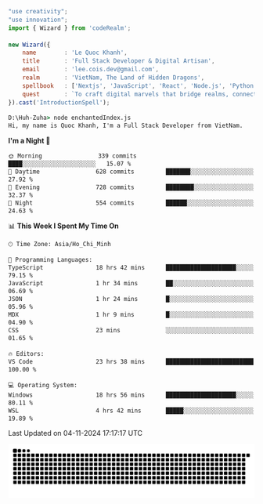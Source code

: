 <!--x axis divider-->

```js 
"use creativity";
"use innovation";
import { Wizard } from 'codeRealm';

new Wizard({
    name        : 'Le Quoc Khanh',
    title       : 'Full Stack Developer & Digital Artisan',
    email       : 'lee.cois.dev@gmail.com',
    realm       : 'VietNam, The Land of Hidden Dragons',
    spellbook   : ['Nextjs', 'JavaScript', 'React', 'Node.js', 'Python', 'Django', 'Cloud Services'],
    quest       : `To craft digital marvels that bridge realms, connect cultures, and bring imagination to life.`,
}).cast('IntroductionSpell');
```

```cmd
D:\Huh-Zuha> node enchantedIndex.js
Hi, my name is Quoc Khanh, I'm a Full Stack Developer from VietNam.
```
<!--START_SECTION:waka-->
**I'm a Night 🦉** 

```text
🌞 Morning                339 commits         ████░░░░░░░░░░░░░░░░░░░░░   15.07 % 
🌆 Daytime                628 commits         ███████░░░░░░░░░░░░░░░░░░   27.92 % 
🌃 Evening                728 commits         ████████░░░░░░░░░░░░░░░░░   32.37 % 
🌙 Night                  554 commits         ██████░░░░░░░░░░░░░░░░░░░   24.63 % 
```


📊 **This Week I Spent My Time On** 

```text
🕑︎ Time Zone: Asia/Ho_Chi_Minh

💬 Programming Languages: 
TypeScript               18 hrs 42 mins      ████████████████████░░░░░   79.15 % 
JavaScript               1 hr 34 mins        ██░░░░░░░░░░░░░░░░░░░░░░░   06.69 % 
JSON                     1 hr 24 mins        █░░░░░░░░░░░░░░░░░░░░░░░░   05.96 % 
MDX                      1 hr 9 mins         █░░░░░░░░░░░░░░░░░░░░░░░░   04.90 % 
CSS                      23 mins             ░░░░░░░░░░░░░░░░░░░░░░░░░   01.65 % 

🔥 Editors: 
VS Code                  23 hrs 38 mins      █████████████████████████   100.00 % 

💻 Operating System: 
Windows                  18 hrs 56 mins      ████████████████████░░░░░   80.11 % 
WSL                      4 hrs 42 mins       █████░░░░░░░░░░░░░░░░░░░░   19.89 % 
```


 Last Updated on 04-11-2024 17:17:17 UTC
<!--END_SECTION:waka-->
<picture>
  <source media="(prefers-color-scheme: dark)" srcset="https://raw.githubusercontent.com/leecois/leecois/output/github-contribution-grid-snake-dark.svg">
  <source media="(prefers-color-scheme: light)" srcset="https://raw.githubusercontent.com/leecois/leecois/output/github-contribution-grid-snake.svg">
  <img alt="github contribution grid snake animation" src="https://raw.githubusercontent.com/leecois/leecois/output/github-contribution-grid-snake.svg">
</picture>
